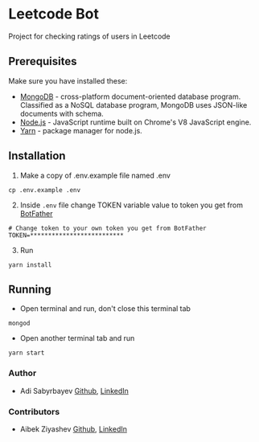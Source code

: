 # Leetcode Bot
Project for checking ratings of users in Leetcode

## Prerequisites

Make sure you have installed these:
- [MongoDB]('https://www.mongodb.com/download-center') - cross-platform document-oriented database program. 
Classified as a NoSQL database program, MongoDB uses JSON-like documents with schema.
- [Node.js](https://nodejs.org/en/) - JavaScript runtime built on Chrome's V8 JavaScript engine.
- [Yarn](https://classic.yarnpkg.com/en/) - package manager for node.js.

## Installation
1) Make a copy of .env.example file named .env
```
cp .env.example .env
```
2) Inside `.env` file change TOKEN variable value to token you get from [BotFather](https://telegram.me/BotFather "BotFather")
```
# Change token to your own token you get from BotFather
TOKEN=**************************
```
3) Run
```
yarn install
```

## Running
- Open terminal and run, don't close this terminal tab
```
mongod
```
- Open another terminal tab and run
```
yarn start
```

### Author
- Adi Sabyrbayev [Github](https://github.com/Madrigals1), [LinkedIn](https://www.linkedin.com/in/madrigals1/)

### Contributors
- Aibek Ziyashev [Github](https://github.com/dmndcrow), [LinkedIn](https://www.linkedin.com/in/dmndcrow)